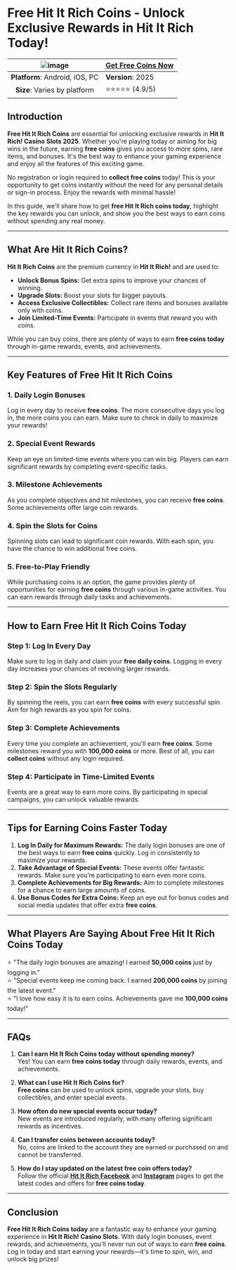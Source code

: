 # Free Hit It Rich Coins - Unlock Exclusive Rewards in Hit It Rich Today!

| ![image](https://github.com/user-attachments/assets/0d6cd690-4601-4ab8-ae25-b62305bd5678) | [**Get Free Coins Now**](https://tinyurl.com/mrxmba9t) |
|:------------------------------------------------:|-----------------------|
| **Platform**: Android, iOS, PC                  | **Version**: 2025     |
| **Size**: Varies by platform                    | ⭐⭐⭐⭐⭐ (4.9/5) |

## Introduction

**Free Hit It Rich Coins** are essential for unlocking exclusive rewards in **Hit It Rich! Casino Slots 2025**. Whether you're playing today or aiming for big wins in the future, earning **free coins** gives you access to more spins, rare items, and bonuses. It's the best way to enhance your gaming experience and enjoy all the features of this exciting game.

No registration or login required to **collect free coins** today! This is your opportunity to get coins instantly without the need for any personal details or sign-in process. Enjoy the rewards with minimal hassle!

In this guide, we'll share how to get **free Hit It Rich coins today**, highlight the key rewards you can unlock, and show you the best ways to earn coins without spending any real money.

---

## What Are Hit It Rich Coins?

**Hit It Rich Coins** are the premium currency in **Hit It Rich!** and are used to:

- **Unlock Bonus Spins:** Get extra spins to improve your chances of winning.
- **Upgrade Slots:** Boost your slots for bigger payouts.
- **Access Exclusive Collectibles:** Collect rare items and bonuses available only with coins.
- **Join Limited-Time Events:** Participate in events that reward you with coins.

While you can buy coins, there are plenty of ways to earn **free coins today** through in-game rewards, events, and achievements.

---

## Key Features of Free Hit It Rich Coins

### 1. **Daily Login Bonuses**  
Log in every day to receive **free coins**. The more consecutive days you log in, the more coins you can earn. Make sure to check in daily to maximize your rewards!

### 2. **Special Event Rewards**  
Keep an eye on limited-time events where you can win big. Players can earn significant rewards by completing event-specific tasks.

### 3. **Milestone Achievements**  
As you complete objectives and hit milestones, you can receive **free coins**. Some achievements offer large coin rewards.

### 4. **Spin the Slots for Coins**  
Spinning slots can lead to significant coin rewards. With each spin, you have the chance to win additional free coins.

### 5. **Free-to-Play Friendly**  
While purchasing coins is an option, the game provides plenty of opportunities for earning **free coins** through various in-game activities. You can earn rewards through daily tasks and achievements.

---

## How to Earn Free Hit It Rich Coins Today

### Step 1: **Log In Every Day**  
Make sure to log in daily and claim your **free daily coins**. Logging in every day increases your chances of receiving larger rewards.

### Step 2: **Spin the Slots Regularly**  
By spinning the reels, you can earn **free coins** with every successful spin. Aim for high rewards as you spin for coins.

### Step 3: **Complete Achievements**  
Every time you complete an achievement, you'll earn **free coins**. Some milestones reward you with **100,000 coins** or more. Best of all, you can **collect coins** without any login required.

### Step 4: **Participate in Time-Limited Events**  
Events are a great way to earn more coins. By participating in special campaigns, you can unlock valuable rewards.

---

## Tips for Earning Coins Faster Today

1. **Log In Daily for Maximum Rewards:** The daily login bonuses are one of the best ways to earn **free coins** quickly. Log in consistently to maximize your rewards.
2. **Take Advantage of Special Events:** These events offer fantastic rewards. Make sure you’re participating to earn even more coins.
3. **Complete Achievements for Big Rewards:** Aim to complete milestones for a chance to earn large amounts of coins.
4. **Use Bonus Codes for Extra Coins:** Keep an eye out for bonus codes and social media updates that offer extra **free coins**.

---

## What Players Are Saying About Free Hit It Rich Coins Today

⭐ "The daily login bonuses are amazing! I earned **50,000 coins** just by logging in."  
⭐ "Special events keep me coming back. I earned **200,000 coins** by joining the latest event."  
⭐ "I love how easy it is to earn coins. Achievements gave me **100,000 coins** today!"

---

## FAQs

1. **Can I earn Hit It Rich Coins today without spending money?**  
   Yes! You can earn **free coins today** through daily rewards, events, and achievements.

2. **What can I use Hit It Rich Coins for?**  
   **Free coins** can be used to unlock spins, upgrade your slots, buy collectibles, and enter special events.

3. **How often do new special events occur today?**  
   New events are introduced regularly, with many offering significant rewards as incentives.

4. **Can I transfer coins between accounts today?**  
   No, coins are linked to the account they are earned or purchased on and cannot be transferred.

5. **How do I stay updated on the latest free coin offers today?**  
   Follow the official **[Hit It Rich Facebook](https://www.facebook.com/HitItRichSlots/?utm_source=chatgpt.com)** and **[Instagram](https://www.instagram.com/hititrich/?utm_source=chatgpt.com)** pages to get the latest codes and offers for **free coins today**.

---

## Conclusion

**Free Hit It Rich Coins today** are a fantastic way to enhance your gaming experience in **Hit It Rich! Casino Slots**. With daily login bonuses, event rewards, and achievements, you’ll never run out of ways to earn **free coins**. Log in today and start earning your rewards—it's time to spin, win, and unlock big prizes!
